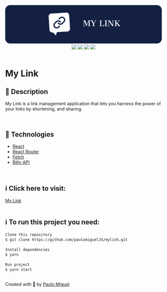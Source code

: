 <div align='center'>
<img src='./readme/banner.png'>

<div>
    <img src="https://img.shields.io/github/repo-size/paulomigueljs/dogs">
    <img src="https://img.shields.io/github/last-commit/paulomigueljs/mylink">
    <img src="https://img.shields.io/github/languages/count/paulomigueljs/mylink">
    <img src="https://img.shields.io/github/languages/top/paulomigueljs/mylink">
</div>
</div>

</br>

<h1>My Link</h1>

<h2>🔖 Description</h2>

<p>My Link is a link management application that lets you harness the power of your links by shortening, and sharing. </p>

</br>

<h2>🚀 Technologies</h2>
<ul>
    <li><a href="https://create-react-app.dev/" target="_blank">React</a></li>
    <li><a href="https://reactrouter.com/" target="_blank">React Router</a></li>
    <li><a href="https://developer.mozilla.org/en-US/docs/Web/API/Fetch_API/Using_Fetch" target="_blank">Fetch</a></li>
    <li><a href="https://dev.bitly.com/" target="_blank">Bitly API</a></li>


</ul>

<br>

<h2>ℹ️ Click here to visit:</h2>
<a href="https://mylink-blue.vercel.app/" target="_blank">My Link</a>

<br>
<br>

<h2>ℹ️ To run this project you need:</h2>

    Clone this repository
    $ git clone https://github.com/paulomiguelJS/mylink.git

    Install dependencies
    $ yarn

    Run project
    $ yarn start

<br>
Created with 💙 by <a href="https://github.com/paulomiguelJS/rocket-movies" target="_blank">Paulo Miguel</a></p>
